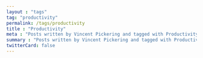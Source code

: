 ```yaml
---
layout : "tags"
tag: "productivity"
permalink: /tags/productivity
title : "Productivity"
meta : "Posts written by Vincent Pickering and tagged with Productivity"
summary : "Posts written by Vincent Pickering and tagged with Productivity"
twitterCard: false
---
```

